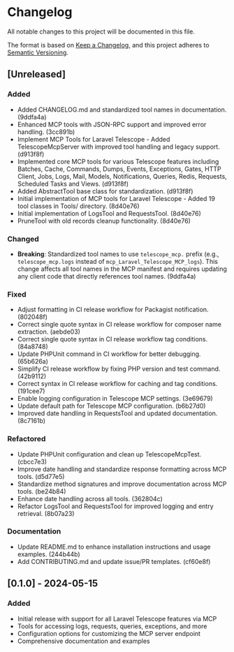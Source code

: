 # Changelog

All notable changes to this project will be documented in this file.

The format is based on [Keep a Changelog](https://keepachangelog.com/en/1.0.0/),
and this project adheres to [Semantic Versioning](https://semver.org/spec/v2.0.0.html).

## [Unreleased]

### Added

- Added CHANGELOG.md and standardized tool names in documentation. (9ddfa4a)
- Enhanced MCP tools with JSON-RPC support and improved error handling. (3cc891b)
- Implement MCP Tools for Laravel Telescope - Added TelescopeMcpServer with improved tool handling and legacy support. (d913f8f)
- Implemented core MCP tools for various Telescope features including Batches, Cache, Commands, Dumps, Events, Exceptions, Gates, HTTP Client, Jobs, Logs, Mail, Models, Notifications, Queries, Redis, Requests, Scheduled Tasks and Views. (d913f8f)
- Added AbstractTool base class for standardization. (d913f8f)
- Initial implementation of MCP tools for Laravel Telescope - Added 19 tool classes in Tools/ directory. (8d40e76)
- Initial implementation of LogsTool and RequestsTool. (8d40e76)
- PruneTool with old records cleanup functionality. (8d40e76)

### Changed

- **Breaking**: Standardized tool names to use `telescope_mcp.` prefix (e.g., `telescope_mcp.logs` instead of `mcp_Laravel_Telescope_MCP_logs`). This change affects all tool names in the MCP manifest and requires updating any client code that directly references tool names. (9ddfa4a)

### Fixed

- Adjust formatting in CI release workflow for Packagist notification. (802048f)
- Correct single quote syntax in CI release workflow for composer name extraction. (aebde03)
- Correct single quote syntax in CI release workflow tag conditions. (84a8748)
- Update PHPUnit command in CI workflow for better debugging. (65b626a)
- Simplify CI release workflow by fixing PHP version and test command. (42b9112)
- Correct syntax in CI release workflow for caching and tag conditions. (191cee7)
- Enable logging configuration in Telescope MCP settings. (3e69679)
- Update default path for Telescope MCP configuration. (b6b27d0)
- Improved date handling in RequestsTool and updated documentation. (8c7161b)

### Refactored

- Update PHPUnit configuration and clean up TelescopeMcpTest. (cbcc7e3)
- Improve date handling and standardize response formatting across MCP tools. (d5d77e5)
- Standardize method signatures and improve documentation across MCP tools. (be24b84)
- Enhance date handling across all tools. (362804c)
- Refactor LogsTool and RequestsTool for improved logging and entry retrieval. (8b07a23)

### Documentation

- Update README.md to enhance installation instructions and usage examples. (244b44b)
- Add CONTRIBUTING.md and update issue/PR templates. (cf60e8f)

## [0.1.0] - 2024-05-15

### Added

- Initial release with support for all Laravel Telescope features via MCP
- Tools for accessing logs, requests, queries, exceptions, and more
- Configuration options for customizing the MCP server endpoint
- Comprehensive documentation and examples 